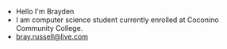 - Hello I'm Brayden
- I am computer science student currently enrolled at Coconino Community College.
- bray.russell@live.com


